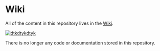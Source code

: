 

# Wiki

All of the content in this repository lives in the [Wiki](https://github.com/Phantom05/javascript_research/wiki).

[![dtkdtykdtyk](https://user-images.githubusercontent.com/33567964/61680956-7bedaa80-ad46-11e9-90d6-c9f0fb722e67.png)](<https://github.com/Phantom05/javascript_research/wiki>)

There is no longer any code or documentation stored in this repository.
  




 
